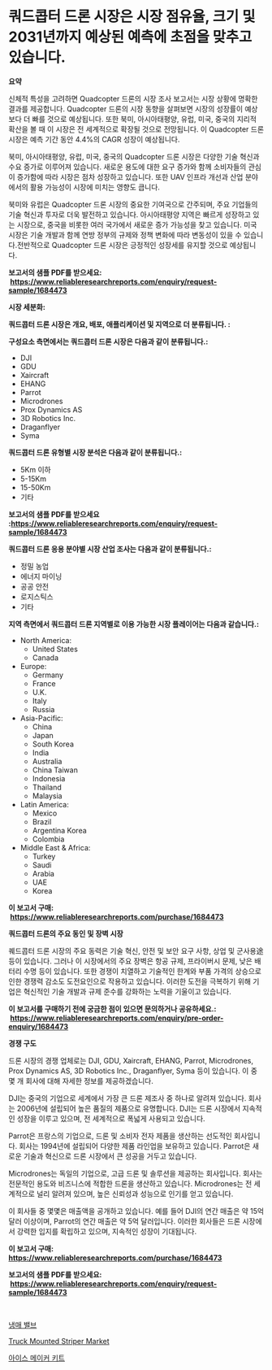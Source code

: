<p><h1>쿼드콥터 드론 시장은 시장 점유율, 크기 및 2031년까지 예상된 예측에 초점을 맞추고 있습니다.</h1></p><p><strong>요약</strong></p>
<p><p>신체적 특성을 고려하면 Quadcopter 드론의 시장 조사 보고서는 시장 상황에 명확한 결과를 제공합니다. Quadcopter 드론의 시장 동향을 살펴보면 시장의 성장률이 예상보다 더 빠를 것으로 예상됩니다. 또한 북미, 아시아태평양, 유럽, 미국, 중국의 지리적 확산을 볼 때 이 시장은 전 세계적으로 확장될 것으로 전망됩니다. 이 Quadcopter 드론 시장은 예측 기간 동안 4.4%의 CAGR 성장이 예상됩니다.</p><p>북미, 아시아태평양, 유럽, 미국, 중국의 Quadcopter 드론 시장은 다양한 기술 혁신과 수요 증가로 이루어져 있습니다. 새로운 용도에 대한 요구 증가와 함께 소비자들의 관심이 증가함에 따라 시장은 점차 성장하고 있습니다. 또한 UAV 인프라 개선과 산업 분야에서의 활용 가능성이 시장에 미치는 영향도 큽니다.</p><p>북미와 유럽은 Quadcopter 드론 시장의 중요한 기여국으로 간주되며, 주요 기업들의 기술 혁신과 투자로 더욱 발전하고 있습니다. 아시아태평양 지역은 빠르게 성장하고 있는 시장으로, 중국을 비롯한 여러 국가에서 새로운 증가 가능성을 찾고 있습니다. 미국 시장은 기술 개발과 함께 연방 정부의 규제와 정책 변화에 따라 변동성이 있을 수 있습니다.전반적으로 Quadcopter 드론 시장은 긍정적인 성장세를 유지할 것으로 예상됩니다.</p></p>
<p><strong>보고서의 샘플 PDF를 받으세요: &nbsp;<a href="https://www.reliableresearchreports.com/enquiry/request-sample/1684473">https://www.reliableresearchreports.com/enquiry/request-sample/1684473</a></strong></p>
<p><strong>시장 세분화:</strong></p>
<p><strong> 쿼드콥터 드론 시장은 개요, 배포, 애플리케이션 및 지역으로 더 분류됩니다. :</strong></p>
<p><strong>구성요소 측면에서는 쿼드콥터 드론 시장은 다음과 같이 분류됩니다.:</strong></p>
<p><ul><li>DJI</li><li>GDU</li><li>Xaircraft</li><li>EHANG</li><li>Parrot</li><li>Microdrones</li><li>Prox Dynamics AS</li><li>3D Robotics Inc.</li><li>Draganflyer</li><li>Syma</li></ul></p>
<p><strong> 쿼드콥터 드론 유형별 시장 분석은 다음과 같이 분류됩니다.:</strong></p>
<p><ul><li>5Km 이하</li><li>5-15Km</li><li>15-50Km</li><li>기타</li></ul></p>
<p><strong>보고서의 샘플 PDF를 받으세요 :<a href="https://www.reliableresearchreports.com/enquiry/request-sample/1684473">https://www.reliableresearchreports.com/enquiry/request-sample/1684473</a></strong></p>
<p><strong> 쿼드콥터 드론 응용 분야별 시장 산업 조사는 다음과 같이 분류됩니다.:</strong></p>
<p><ul><li>정밀 농업</li><li>에너지 마이닝</li><li>공공 안전</li><li>로지스틱스</li><li>기타</li></ul></p>
<p><strong>지역 측면에서 쿼드콥터 드론 지역별로 이용 가능한 시장 플레이어는 다음과 같습니다.:</strong></p>
<p><ul>
    <li>
        North America:
        <ul>
            <li>United States</li>
            <li>Canada</li>
        </ul>
    </li>
    <li>
        Europe:
        <ul>
            <li>Germany</li>
            <li>France</li>
            <li>U.K.</li>
            <li>Italy</li>
            <li>Russia</li>
        </ul>
    </li>
    <li>
        Asia-Pacific:
        <ul>
            <li>China</li>
            <li>Japan</li>
            <li>South Korea</li>
            <li>India</li>
            <li>Australia</li>
            <li>China Taiwan</li>
            <li>Indonesia</li>
            <li>Thailand</li>
            <li>Malaysia</li>
        </ul>
    </li>
    <li>
        Latin America:
        <ul>
            <li>Mexico</li>
            <li>Brazil</li>
            <li>Argentina Korea</li>
            <li>Colombia</li>
        </ul>
    </li>
    <li>
        Middle East & Africa:
        <ul>
            <li>Turkey</li>
            <li>Saudi</li>
            <li>Arabia</li>
            <li>UAE</li>
            <li>Korea</li>
        </ul>
    </li>
    </ul></p>
<p><strong>이 보고서 구매: &nbsp;<a href="https://www.reliableresearchreports.com/purchase/1684473">https://www.reliableresearchreports.com/purchase/1684473</a></strong></p>
<p><strong>쿼드콥터 드론의 주요 동인 및 장벽 시장</strong></p>
<p><p>퀘드콥터 드론 시장의 주요 동력은 기술 혁신, 안전 및 보안 요구 사항, 상업 및 군사용途 등이 있습니다. 그러나 이 시장에서의 주요 장벽은 항공 규제, 프라이버시 문제, 낮은 배터리 수명 등이 있습니다. 또한 경쟁이 치열하고 기술적인 한계와 부품 가격의 상승으로 인한 경쟁력 감소도 도전요인으로 작용하고 있습니다. 이러한 도전을 극복하기 위해 기업은 혁신적인 기술 개발과 규제 준수를 강화하는 노력을 기울이고 있습니다.</p></p>
<p><strong>이 보고서를 구매하기 전에 궁금한 점이 있으면 문의하거나 공유하세요.: &nbsp;<a href="https://www.reliableresearchreports.com/enquiry/pre-order-enquiry/1684473">https://www.reliableresearchreports.com/enquiry/pre-order-enquiry/1684473</a></strong></p>
<p><strong>경쟁 구도</strong></p>
<p><p>드론 시장의 경쟁 업체로는 DJI, GDU, Xaircraft, EHANG, Parrot, Microdrones, Prox Dynamics AS, 3D Robotics Inc., Draganflyer, Syma 등이 있습니다. 이 중 몇 개 회사에 대해 자세한 정보를 제공하겠습니다.</p><p>DJI는 중국의 기업으로 세계에서 가장 큰 드론 제조사 중 하나로 알려져 있습니다. 회사는 2006년에 설립되어 높은 품질의 제품으로 유명합니다. DJI는 드론 시장에서 지속적인 성장을 이루고 있으며, 전 세계적으로 폭넓게 사용되고 있습니다.</p><p>Parrot은 프랑스의 기업으로, 드론 및 소비자 전자 제품을 생산하는 선도적인 회사입니다. 회사는 1994년에 설립되어 다양한 제품 라인업을 보유하고 있습니다. Parrot은 새로운 기술과 혁신으로 드론 시장에서 큰 성공을 거두고 있습니다. </p><p>Microdrones는 독일의 기업으로, 고급 드론 및 솔루션을 제공하는 회사입니다. 회사는 전문적인 용도와 비즈니스에 적합한 드론을 생산하고 있습니다. Microdrones는 전 세계적으로 널리 알려져 있으며, 높은 신뢰성과 성능으로 인기를 얻고 있습니다.</p><p>이 회사들 중 몇몇은 매출액을 공개하고 있습니다. 예를 들어 DJI의 연간 매출은 약 15억 달러 이상이며, Parrot의 연간 매출은 약 5억 달러입니다. 이러한 회사들은 드론 시장에서 강력한 입지를 확립하고 있으며, 지속적인 성장이 기대됩니다.</p></p>
<p><strong>이 보고서 구매: &nbsp; <a href="https://www.reliableresearchreports.com/purchase/1684473">https://www.reliableresearchreports.com/purchase/1684473</a></strong></p>
<p><strong>보고서의 샘플 PDF를 받으세요: &nbsp;<a href="https://www.reliableresearchreports.com/enquiry/request-sample/1684473">https://www.reliableresearchreports.com/enquiry/request-sample/1684473</a></strong><strong></strong></p>
<p>&nbsp;</p>
<p><p><a href="https://github.com/TrevorKruvalis5678/Market-Research-Report-List-1/blob/main/63833327530.md">냉매 밸브</a></p><p><a href="https://view.publitas.com/reportprime-1/truck-mounted-striper-market-size-market-trends-and-growth-outlook-forecasted-for-period-from-2024-to-2031/">Truck Mounted Striper Market</a></p><p><a href="https://github.com/lzuwsfreyoq70/Market-Research-Report-List-1/blob/main/15940677529.md">아이스 메이커 키트</a></p></p>